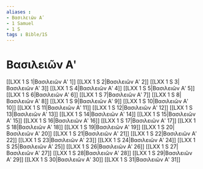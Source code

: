 ```yaml
---
aliases : 
- Βασιλειῶν Αʹ
- 1 Samuel
- 1 S
tags : Bible/1S
---
```


# Βασιλειῶν Αʹ

[[LXX 1 S 1|Βασιλειῶν Αʹ 1]]
[[LXX 1 S 2|Βασιλειῶν Αʹ 2]]
[[LXX 1 S 3|Βασιλειῶν Αʹ 3]]
[[LXX 1 S 4|Βασιλειῶν Αʹ 4]]
[[LXX 1 S 5|Βασιλειῶν Αʹ 5]]
[[LXX 1 S 6|Βασιλειῶν Αʹ 6]]
[[LXX 1 S 7|Βασιλειῶν Αʹ 7]]
[[LXX 1 S 8|Βασιλειῶν Αʹ 8]]
[[LXX 1 S 9|Βασιλειῶν Αʹ 9]]
[[LXX 1 S 10|Βασιλειῶν Αʹ 10]]
[[LXX 1 S 11|Βασιλειῶν Αʹ 11]]
[[LXX 1 S 12|Βασιλειῶν Αʹ 12]]
[[LXX 1 S 13|Βασιλειῶν Αʹ 13]]
[[LXX 1 S 14|Βασιλειῶν Αʹ 14]]
[[LXX 1 S 15|Βασιλειῶν Αʹ 15]]
[[LXX 1 S 16|Βασιλειῶν Αʹ 16]]
[[LXX 1 S 17|Βασιλειῶν Αʹ 17]]
[[LXX 1 S 18|Βασιλειῶν Αʹ 18]]
[[LXX 1 S 19|Βασιλειῶν Αʹ 19]]
[[LXX 1 S 20|Βασιλειῶν Αʹ 20]]
[[LXX 1 S 21|Βασιλειῶν Αʹ 21]]
[[LXX 1 S 22|Βασιλειῶν Αʹ 22]]
[[LXX 1 S 23|Βασιλειῶν Αʹ 23]]
[[LXX 1 S 24|Βασιλειῶν Αʹ 24]]
[[LXX 1 S 25|Βασιλειῶν Αʹ 25]]
[[LXX 1 S 26|Βασιλειῶν Αʹ 26]]
[[LXX 1 S 27|Βασιλειῶν Αʹ 27]]
[[LXX 1 S 28|Βασιλειῶν Αʹ 28]]
[[LXX 1 S 29|Βασιλειῶν Αʹ 29]]
[[LXX 1 S 30|Βασιλειῶν Αʹ 30]]
[[LXX 1 S 31|Βασιλειῶν Αʹ 31]]
